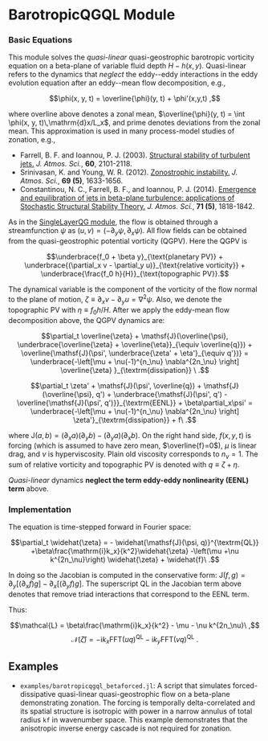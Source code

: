# BarotropicQGQL Module

### Basic Equations

This module solves the *quasi-linear* quasi-geostrophic barotropic vorticity equation on a beta-plane of variable fluid depth $H-h(x,y)$. 
Quasi-linear refers to the dynamics that *neglect* the eddy--eddy interactions in the eddy evolution equation after an eddy--mean flow decomposition, e.g., 

$$\phi(x, y, t) = \overline{\phi}(y, t) + \phi'(x,y,t) ,$$

where overline above denotes a zonal mean, $\overline{\phi}(y, t) = \int \phi(x, y, t)\,\mathrm{d}x/L_x$, and prime denotes deviations from the zonal mean. This approximation is used in many process-model studies of zonation, e.g., 

- Farrell, B. F. and Ioannou, P. J. (2003). [Structural stability of turbulent jets.](http://doi.org/10.1175/1520-0469(2003)060<2101:SSOTJ>2.0.CO;2) *J. Atmos. Sci.*, **60**, 2101-2118.
- Srinivasan, K. and Young, W. R. (2012). [Zonostrophic instability.](http://doi.org/10.1175/JAS-D-11-0200.1) *J. Atmos. Sci.*, **69 (5)**, 1633-1656.
- Constantinou, N. C., Farrell, B. F., and Ioannou, P. J. (2014). [Emergence and equilibration of jets in beta-plane turbulence: applications of Stochastic Structural Stability Theory.](http://doi.org/10.1175/JAS-D-13-076.1) *J. Atmos. Sci.*, **71 (5)**, 1818-1842.


As in the [SingleLayerQG module](singlelayerqg.md), the flow is obtained through a streamfunction $\psi$ as $(u, v) = (-\partial_y\psi, \partial_x\psi)$. All flow fields can be obtained from the quasi-geostrophic potential vorticity (QGPV). Here the QGPV is

$$\underbrace{f_0 + \beta y}_{\text{planetary PV}} + \underbrace{(\partial_x v
	- \partial_y u)}_{\text{relative vorticity}} +
	\underbrace{\frac{f_0 h}{H}}_{\text{topographic PV}}.$$

The dynamical variable is the component of the vorticity of the flow normal to the plane of motion, $\zeta\equiv \partial_x v- \partial_y u = \nabla^2\psi$. Also, we denote the topographic PV with $\eta\equiv f_0 h/H$. After we apply the eddy-mean flow decomposition above, the QGPV dynamics are:

$$\partial_t \overline{\zeta} + \mathsf{J}(\overline{\psi}, \underbrace{\overline{\zeta} + \overline{\eta}}_{\equiv \overline{q}}) + \overline{\mathsf{J}(\psi', \underbrace{\zeta' + \eta'}_{\equiv q'})} = \underbrace{-\left[\mu + \nu(-1)^{n_\nu} \nabla^{2n_\nu}
\right] \overline{\zeta} }_{\textrm{dissipation}} \ .$$

$$\partial_t \zeta' + \mathsf{J}(\psi', \overline{q}) + \mathsf{J}(\overline{\psi}, q') + \underbrace{\mathsf{J}(\psi', q') - \overline{\mathsf{J}(\psi', q')}}_{\textrm{EENL}} + 
\beta\partial_x\psi' = \underbrace{-\left[\mu + \nu(-1)^{n_\nu} \nabla^{2n_\nu}
\right] \zeta'}_{\textrm{dissipation}} + f\ .$$

where $\mathsf{J}(a, b) = (\partial_x a)(\partial_y b)-(\partial_y a)(\partial_x b)$. On the right hand side, $f(x,y,t)$ is forcing (which is assumed to have zero mean, $\overline{f}=0$), $\mu$ is linear drag, and $\nu$ is hyperviscosity. Plain old viscosity corresponds to $n_{\nu}=1$. The sum of relative vorticity and topographic PV is denoted with $q\equiv\zeta+\eta$.

*Quasi-linear* dynamics **neglect the term eddy-eddy nonlinearity (EENL) term** above.

### Implementation

The equation is time-stepped forward in Fourier space:

$$\partial_t \widehat{\zeta} = - \widehat{\mathsf{J}(\psi, q)}^{\textrm{QL}} +\beta\frac{\mathrm{i}k_x}{k^2}\widehat{\zeta} -\left(\mu
+\nu k^{2n_\nu}\right) \widehat{\zeta}  + \widehat{f}\ .$$

In doing so the Jacobian is computed in the conservative form: $\mathsf{J}(f,g) =
\partial_y [ (\partial_x f) g] -\partial_x[ (\partial_y f) g]$. The superscript QL in the Jacobian term above denotes that remove triad interactions that correspond to the EENL term.

Thus:

$$\mathcal{L} = \beta\frac{\mathrm{i}k_x}{k^2} - \mu - \nu k^{2n_\nu}\ ,$$
$$\mathcal{N}(\widehat{\zeta}) = - \mathrm{i}k_x \mathrm{FFT}(u q)^{\textrm{QL}}-
	\mathrm{i}k_y \mathrm{FFT}(v q)^{\textrm{QL}}\ .$$


## Examples

- `examples/barotropicqgql_betaforced.jl`: A script that simulates forced-dissipative quasi-linear quasi-geostrophic flow on a beta-plane demonstrating zonation. The forcing is temporally delta-correlated and its spatial structure is isotropic with power in a narrow annulus of total radius `kf` in wavenumber space. This example demonstrates that the anisotropic inverse energy cascade is not required for zonation.
